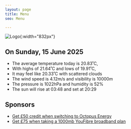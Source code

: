 ```yaml
---
layout: page
title: Menu
seo: Menu

---
```


![Logo](/images/logo.jpg){:width="832px"}

<!-- weather_marker starts -->
## On Sunday, 15 June 2025

- The average temperature today is 20.83˚C,
- With highs of 21.64˚C and lows of 19.91˚C,
- It may feel like 20.33˚C with scattered clouds
- The wind speed is 4.12m/s and visibility is 10000m
- The pressure is 1022hPa and humidity is 52%
- The sun will rise at 03:48 and set at 20:29

<!-- weather_marker ends -->

## Sponsors

- [Get £50 credit when switching to Octopus Energy](https://bit.ly/3oD1nnS)
- [Get £75 when taking a 1000mb YouFibre broadband plan](https://aklam.io/91zWhU?)
